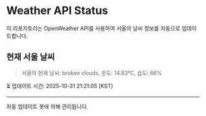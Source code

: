 
# Weather API Status

이 리포지토리는 OpenWeather API를 사용하여 서울의 날씨 정보를 자동으로 업데이트합니다.

## 현재 서울 날씨
> 서울의 현재 날씨: broken clouds, 온도: 14.83°C, 습도: 66%

⏳ 업데이트 시간: 2025-10-31 21:21:05 (KST)

---
자동 업데이트 봇에 의해 관리됩니다.
